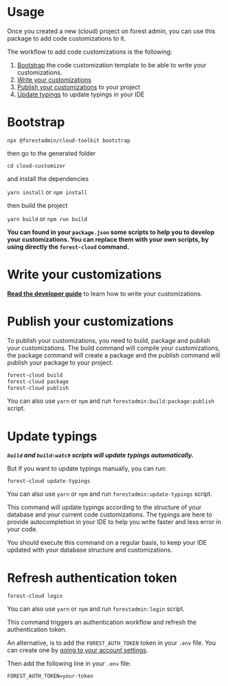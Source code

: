 # Usage

Once you created a new (cloud) project on forest admin,
you can use this package to add code customizations to it.

The workflow to add code customizations is the following:

1. [Bootstrap](#bootstrap) the code customization template to be able to write your customizations.
2. [Write your customizations](#write-your-customizations)
3. [Publish your customizations](#publish-your-customizations) to your project
4. [Update typings](#update-typings) to update typings in your IDE

# Bootstrap

`npx @forestadmin/cloud-toolkit bootstrap`

then go to the generated folder

`cd cloud-customizer`

and install the dependencies

`yarn install` or `npm install`

then build the project

`yarn build` or `npm run build`

**You can found in your `package.json` some scripts to help you to develop your customizations.
You can replace them with your own scripts, by using directly the `forest-cloud` command.**

# Write your customizations

**[Read the developer guide](https://docs.forestadmin.com/developer-guide-agents-nodejs/agent-customization/agent-customization)** to learn how to write your customizations.

# Publish your customizations

To publish your customizations, you need to build, package and publish your customizations.
The build command will compile your customizations, the package command will create a package and the publish command will publish your package to your project.

```bash
forest-cloud build
forest-cloud package
forest-cloud publish
```

You can also use `yarn` or `npm` and run `forestadmin:build:package:publish` script.

# Update typings

**_`build` and `build:watch` scripts will update typings automatically._**

But if you want to update typings manually, you can run:

`forest-cloud update-typings`

You can also use `yarn` or `npm` and run `forestadmin:update-typings` script.

This command will update typings according to the structure of your database and your current code customizations.
The typings are here to provide autocompletion in your IDE to help you write faster and less error in your code.

You should execute this command on a regular basis, to keep your IDE
updated with your database structure and customizations.

# Refresh authentication token

`forest-cloud login`

You can also use `yarn` or `npm` and run `forestadmin:login` script.

This command triggers an authentication workflow and refresh the authentication token.

An alternative, is to add the `FOREST_AUTH_TOKEN` token in your `.env` file.
You can create one by [going to your account settings](https://app.development.forestadmin.com/user-settings/application-tokens/generate).

Then add the following line in your `.env` file:
```
FOREST_AUTH_TOKEN=your-token
```